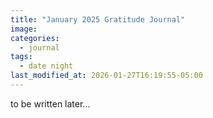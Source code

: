 ```yaml
---
title: "January 2025 Gratitude Journal"
image: 
categories:
  - journal
tags:
  - date night
last_modified_at: 2026-01-27T16:19:55-05:00
---
```



to be written later...